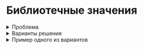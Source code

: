 # Библиотечные значения
<details>
<summary>Проблема</summary>
Для придания гибкости модели данных, некоторые перечисления формируются в процессе выполнения программы. Обычно для этого используется сущность содержащая строковое поле с названием, и иногда строковое поле с описанием. Реже иные поля. Далее такая сущность будет называться `библиотечной`. Хранение таких значений обычно происходит в других сущностях, далее называемых `основными`. Для сокращения количества открываемых для редактирования окон целесообразно применять выпадающие меню с возможностью добавления новых значений налету.
</details>

<details>
<summary>Варианты решения</summary>
<p>
Наполнение библиотек и хранение библиотечных значений в полях основных сущностей может производиться по нескольким сценариям:
- Хранение объекта библиотечной сущности в виде ссылки в поле основной сущности реализуется платформой CUBA "из коробки" и предполагает подключение ассоциации с библиотечной сущностью в поле основной.
- Хранение строки в основной сущности, и выбор значений из названий библиотечных объектов потребует чуть больше работы с экраном редактирования, поскольку по-умолчанию компонент `LookupField` поддерживает работу с полем основной сущности на уровне объектов или перечислений. Для отображения внутри выпадающего списка простых строк необходимо инжектировать его на контроллер экрана и задать этот список при помощи вызова метода `lookupField.setOptionsList()`.
- Хранение произвольной строки в основной сущности, и возможность использовать "подсказки" в виде библиотечных объектов будет рассмотрено ниже.
</p>
</details>

<details>
<summary>Пример одного из вариантов</summary>
<p>
Сценарий, максимально облегчающий жизнь пользователя предполагает, что пользователь заходит на экран редактирования основной сущности, внутри основного `fieldGroup` видит поле с выпадающим списком и может выбирать из него варианты. Но это становится неудобно, когда список строк, из которых необходимо сделать выбор становится слишком большой. В этом случае пользователь может начать ввод значения с клавиатуры и произойдёт фильтрация библиотечных значений по первым введённым буквам. Для того, чтобы добавить новое значение в библиотеку, обычно, предлагается зайти на экран со списком библиотечных объектов, и создать там новый, а затем, обновив источник данных основного экрана, продолжить редактирование. Такой подход не соответствует ожиданиям пользователя и требует от него больше действий, чем он ожидает, поэтому лучше будет применить сценарий, при котором пользователь начинает ввод значения, может выбрать из отфильтрованных в выпадающем списке, а в случае отсутствия - налету добавить введённое значение к библиотеке. В примере ниже приводится код, открывающий экран редактирования бибилиотечной сущности для ввода не только имени но и описания.
В первую очередь подразумевается, что нужный компонент будет встроен в `fieldGroup`, поэтому в дескрипторе окна следует указать, что поле будет формироваться в контроллере
```xml
<fieldGroup id="fieldGroup"
            datasource="valueHolderDs">
    <!-- more options and fields here -->
        <field property="libValue"
               custom="true"
               generator="fieldGen" />
```
Таким образом получаем указание описать в контроллере метод `public Component fieldGen(Datasource, String)`, который и сгенерирует требующийся компонент для данного поля. Компонент необходимо заполнить данными, чтобы в выпадающем списке содержались все библиотечные объекты. Особенность этого процесса в том, что источники данных обновляются во время выполнения метода `public void init(Map<String, Object>)`, а генерация полей формы происходит до этого, поэтому в источнике данных в нужный момент будет лежать пустота. В связи с чем следует обновить источник данных после указания его в качестве источника для поля, выполнив `libEntitiesDs.refresh()`. Далее следует добавить возможность создавать новые библиотечные объекты `field.setNewOptionAllowed(boolean)` и описать обработчик такого добавления `field.setNewOptionHandler(String -> {})`, где `String` - это введённые пользователем символы в строку выпадающего меню. Внутри обработчика можно создавать новый библиотечный объект, открывать его для редактирования или сразу делать коммит в источник данных.
``` java
field.setNewOptionAllowed(true);
field.setNewOptionHandler(caption -> {
    LibEntity e = metadata.create(LibEntity.class);
    e.setName(caption);
    dataManager.commit(e);
    field.setValue(e.getName());
});
```
Ниже приведён полный листинг варианта, при котором открывается окно редактирования библиотечной сущности, а по закрытии и сохранении происходит установка вновь созданного значения в заголовок поля с выпадающим списком.
``` java
@Inject private ComponentsFactory componentsFactory;
@Inject private CollectionDatasource<LibEntity, UUID> libEntitiesDs;
@Inject private Datasource<ValueHolder> valueHolderDs;
@Inject private Metadata metadata;

public Component fieldGen(Datasource datasource, String fieldId) {
    LookupField field = componentsFactory.createComponent(LookupField.class);
    field.setDatasource(valueHolderDs, "libValue");
    libEntitiesDs.refresh();
    Map<String, String> map = new LinkedHashMap<>();
    libEntitiesDs.getItems().forEach(libEntity -> map.put(libEntity.getName(), libEntity.getName()));
    field.setOptionsMap(map);
    field.setNullOptionVisible(false);
    field.setNewOptionAllowed(true);
    field.setNewOptionHandler(caption -> {
        LibEntity e = metadata.create(LibEntity.class);
        e.setName(caption);
        AbstractEditor ae = openEditor(e, WindowManager.OpenType.DIALOG);
        ae.addCloseWithCommitListener(() -> {
            field.setValue(e.getName());
        });
    });
    return field;
}
```
</p>
</details>
